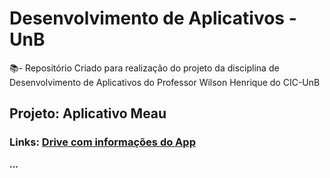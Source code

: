 # Desenvolvimento de Aplicativos - UnB

📚- Repositório Criado para realização do projeto da disciplina de Desenvolvimento de Aplicativos do Professor Wilson Henrique do CIC-UnB

## Projeto: Aplicativo Meau

### Links: [Drive com informações do App](https://drive.google.com/drive/folders/1dAip-lf7qF3K07nTp5UjhrA_xj-NCf1L)

<b>...</b>

